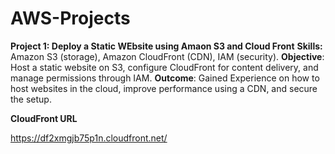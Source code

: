 # AWS-Projects

**Project 1: Deploy a Static WEbsite using Amaon S3 and Cloud Front**
  **Skills:** Amazon S3 (storage), Amazon CloudFront (CDN), IAM (security).
  **Objective**: Host a static website on S3, configure CloudFront for content delivery, and manage permissions through IAM.
  **Outcome**: Gained Experience on how to host websites in the cloud, improve performance using a CDN, and secure the setup.



**CloudFront URL**

https://df2xmgjb75p1n.cloudfront.net/
